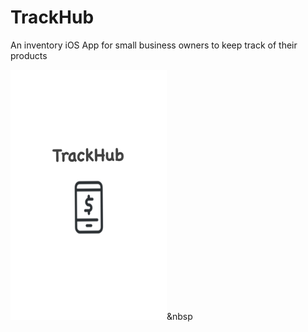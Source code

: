 # TrackHub </br>
An inventory iOS App for small business owners to keep track of their products

<img src= "Screenshots/launchscreen.jpg" width = 250 height = 400>&nbsp
